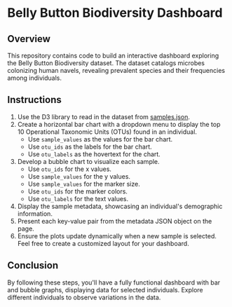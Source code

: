 # Belly Button Biodiversity Dashboard

## **Overview**
This repository contains code to build an interactive dashboard exploring the Belly Button Biodiversity dataset. The dataset catalogs microbes colonizing human navels, revealing prevalent species and their frequencies among individuals.

## **Instructions**

1. Use the D3 library to read in the dataset from [samples.json](https://2u-data-curriculum-team.s3.amazonaws.com/dataviz-classroom/v1.1/14-Interactive-Web-Visualizations/02-Homework/samples.json).
2. Create a horizontal bar chart with a dropdown menu to display the top 10 Operational Taxonomic Units (OTUs) found in an individual.
   - Use `sample_values` as the values for the bar chart.
   - Use `otu_ids` as the labels for the bar chart.
   - Use `otu_labels` as the hovertext for the chart.
3. Develop a bubble chart to visualize each sample.
   - Use `otu_ids` for the x values.
   - Use `sample_values` for the y values.
   - Use `sample_values` for the marker size.
   - Use `otu_ids` for the marker colors.
   - Use `otu_labels` for the text values.
4. Display the sample metadata, showcasing an individual's demographic information.
5. Present each key-value pair from the metadata JSON object on the page.
6. Ensure the plots update dynamically when a new sample is selected. Feel free to create a customized layout for your dashboard.

## **Conclusion**
By following these steps, you'll have a fully functional dashboard with bar and bubble graphs, displaying data for selected individuals. Explore different individuals to observe variations in the data.
